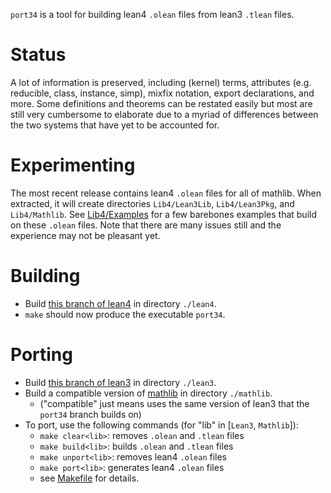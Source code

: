 `port34` is a tool for building lean4 `.olean` files from lean3 `.tlean` files.

# Status

A lot of information is preserved, including (kernel) terms, attributes (e.g. reducible, class, instance, simp), mixfix notation, export declarations, and more.
Some definitions and theorems can be restated easily
but most are still very cumbersome to elaborate due to a myriad of differences between the two systems that have yet to be accounted for.

# Experimenting

The most recent release contains lean4 `.olean` files for all of mathlib.
When extracted, it will create directories `Lib4/Lean3Lib`, `Lib4/Lean3Pkg`, and `Lib4/Mathlib`.
See [Lib4/Examples](https://github.com/dselsam/port34/tree/master/Lib4/Examples) for a few barebones examples that build on these `.olean` files.
Note that there are many issues still and the experience may not be pleasant yet.

# Building

- Build [this branch of lean4](https://github.com/dselsam/lean4/tree/port34) in directory `./lean4`.
- `make` should now produce the executable `port34`.

# Porting

- Build [this branch of lean3](https://github.com/dselsam/lean/tree/port34) in directory `./lean3`.
- Build a compatible version of [mathlib](https://github.com/leanprover-community/mathlib) in directory `./mathlib`.
  - ("compatible" just means uses the same version of lean3 that the `port34` branch builds on)
- To port, use the following commands (for "lib" in [`Lean3`, `Mathlib`]):
  - `make clear<lib>`: removes `.olean` and `.tlean` files
  - `make build<lib>`: builds `.olean` and `.tlean` files
  - `make unport<lib>`: removes lean4 `.olean` files
  - `make port<lib>`: generates lean4 `.olean` files
  - see [Makefile](https://github.com/dselsam/port34/blob/master/Makefile) for details.
